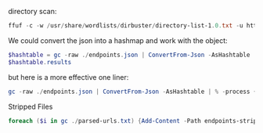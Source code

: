 directory scan:
```powershell
ffuf -c -w /usr/share/wordlists/dirbuster/directory-list-1.0.txt -u http://apigateway:8000/FUZZ -t 200 -o endpoints.json
```
We could convert the json into a hashmap and work with the object:
```powershell
$hashtable = gc -raw ./endpoints.json | ConvertFrom-Json -AsHashtable 
$hashtable.results
```
but here is a more effective one liner:
```powershell
gc -raw ./endpoints.json | ConvertFrom-Json -AsHashtable | % -process { $_.results.GetEnumerator()} | % -process {Add-Content -Path parsed-urls.txt -Value $_.url}
```
Stripped Files
```powershell
foreach ($i in gc ./parsed-urls.txt) {Add-Content -Path endpoints-stripped.txt -value $i.split('/')[3]}
```

